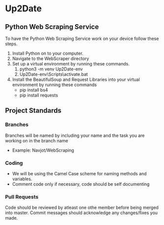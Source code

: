 # Up2Date

## Python Web Scraping Service
To have the Python Web Scraping Service work on your device follow these steps. 
1. Install Python on to your computer.
2. Navigate to the WebScraper directory
3. Set up a virtual environment by running these commands.
    1. python3 -m venv Up2Date-env
    2. Up2Date-env\Scripts\activate.bat
4. Install the BeautifulSoup and Request Libraries into your virtual environment by running these commands
    - pip install bs4
    - pip install requests

## Project Standards

### Branches
Branches will be named by including your name and the task you are working on in the branch name
- Example: Navjot/WebScraping

### Coding
- We will be using the Camel Case scheme for naming methods and variables.
- Comment code only if necessary, code should be self documenting

### Pull Requests
Code should be reviewed by atleast one othe member before being merged into master. Commit messages should acknowledge any changes/fixes you made.
